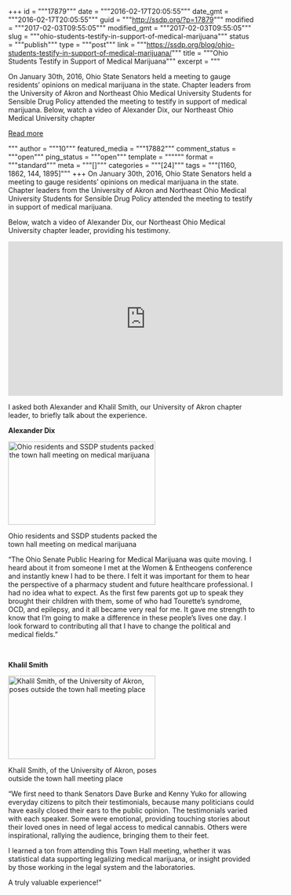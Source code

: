 +++
id = """17879"""
date = """2016-02-17T20:05:55"""
date_gmt = """2016-02-17T20:05:55"""
guid = """http://ssdp.org/?p=17879"""
modified = """2017-02-03T09:55:05"""
modified_gmt = """2017-02-03T09:55:05"""
slug = """ohio-students-testify-in-support-of-medical-marijuana"""
status = """publish"""
type = """post"""
link = """https://ssdp.org/blog/ohio-students-testify-in-support-of-medical-marijuana/"""
title = """Ohio Students Testify in Support of Medical Marijuana"""
excerpt = """<p>On January 30th, 2016, Ohio State Senators held a meeting to gauge residents&#8217; opinions on medical marijuana in the state. Chapter leaders from the University of Akron and Northeast Ohio Medical University Students for Sensible Drug Policy attended the meeting to testify in support of medical marijuana. Below, watch a video of Alexander Dix, our Northeast Ohio Medical University chapter</p>
<div class="h10"></div>
<p><a class="more-link2 flat" href="https://ssdp.org/blog/ohio-students-testify-in-support-of-medical-marijuana/">Read more</a></p>
"""
author = """10"""
featured_media = """17882"""
comment_status = """open"""
ping_status = """open"""
template = """"""
format = """standard"""
meta = """[]"""
categories = """[24]"""
tags = """[1160, 1862, 144, 1895]"""
+++
On January 30th, 2016, Ohio State Senators held a meeting to gauge residents&#8217; opinions on medical marijuana in the state. Chapter leaders from the University of Akron and Northeast Ohio Medical University Students for Sensible Drug Policy attended the meeting to testify in support of medical marijuana.

Below, watch a video of Alexander Dix, our Northeast Ohio Medical University chapter leader, providing his testimony.

<iframe width="560" height="315" frameborder="0" src="https://www.youtube.com/embed/1e_SgWOwNMk"></iframe>

I asked both Alexander and Khalil Smith, our University of Akron chapter leader, to briefly talk about the experience.

<strong>Alexander Dix</strong>

<div id="attachment_17881" style="width: 310px" class="wp-caption alignright"><a href="/assets/12615594_10153918235007888_4354712753517067373_o.jpg" rel="attachment wp-att-17881"><img class="size-medium wp-image-17881" src="http://ssdp.org/assets/12615594_10153918235007888_4354712753517067373_o-300x170.jpg" alt="Ohio residents and SSDP students packed the town hall meeting on medical marijuana" width="300" height="170" /></a><p class="wp-caption-text">Ohio residents and SSDP students packed the town hall meeting on medical marijuana</p></div>

&#8220;The Ohio Senate Public Hearing for Medical Marijuana was quite moving. I heard about it from someone I met at the Women &amp; Entheogens conference and instantly knew I had to be there. I felt it was important for them to hear the perspective of a pharmacy student and future healthcare professional. I had no idea what to expect. As the first few parents got up to speak they brought their children with them, some of who had Tourette&#8217;s syndrome, OCD, and epilepsy, and it all became very real for me. It gave me strength to know that I&#8217;m going to make a difference in these people&#8217;s lives one day. I look forward to contributing all that I have to change the political and medical fields.&#8221;

&nbsp;

<strong>Khalil Smith</strong>

<div id="attachment_17882" style="width: 310px" class="wp-caption alignright"><a href="/assets/1397198_10153918235012888_6675084327344472095_o.jpg" rel="attachment wp-att-17882"><img class="size-medium wp-image-17882" src="http://ssdp.org/assets/1397198_10153918235012888_6675084327344472095_o-300x170.jpg" alt="Khalil Smith, of the University of Akron, poses outside the town hall meeting place" width="300" height="170" /></a><p class="wp-caption-text">Khalil Smith, of the University of Akron, poses outside the town hall meeting place</p></div>

&#8220;We first need to thank Senators Dave Burke and Kenny Yuko for allowing everyday citizens to pitch their testimonials, because many politicians could have easily closed their ears to the public opinion. The testimonials varied with each speaker. Some were emotional, providing touching stories about their loved ones in need of legal access to medical cannabis. Others were inspirational, rallying the audience, bringing them to their feet.

I learned a ton from attending this Town Hall meeting, whether it was statistical data supporting legalizing medical marijuana, or insight provided by those working in the legal system and the laboratories.

A truly valuable experience!&#8221;

